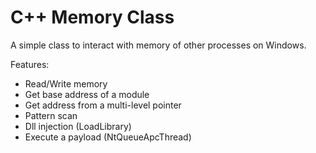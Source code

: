 # C++ Memory Class
 A simple class to interact with memory of other processes on Windows.
 
 Features:
 - Read/Write memory
 - Get base address of a module
 - Get address from a multi-level pointer
 - Pattern scan
 - Dll injection (LoadLibrary)
 - Execute a payload (NtQueueApcThread)